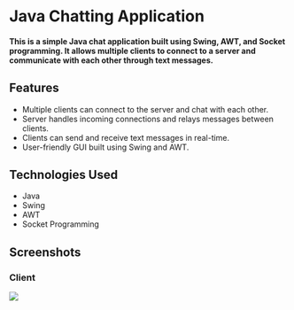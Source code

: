 <h1>Java Chatting Application</h1>
<h4>This is a simple Java chat application built using Swing, AWT, and Socket programming. It allows multiple clients to connect to a server and communicate with each other through text messages.</h4>

<h2>Features</h2>
<ul>
  <li>Multiple clients can connect to the server and chat with each other.</li>
  <li>Server handles incoming connections and relays messages between clients.</li>
  <li>Clients can send and receive text messages in real-time.</li>
  <li>User-friendly GUI built using Swing and AWT.</li>
</ul>
<h2>Technologies Used</h2>
<ul>
  <li>Java</li>
  <li>Swing</li>
  <li>AWT</li>
  <li>Socket Programming</li>
</ul>
<h2>Screenshots</h2>
<h3>Client</h3>
<img src="https://github.com/ishpreetkaurkhalsa/Chatting-Application/assets/113664759/86be0f9a-2603-4f87-86f4-58eef537594c">
